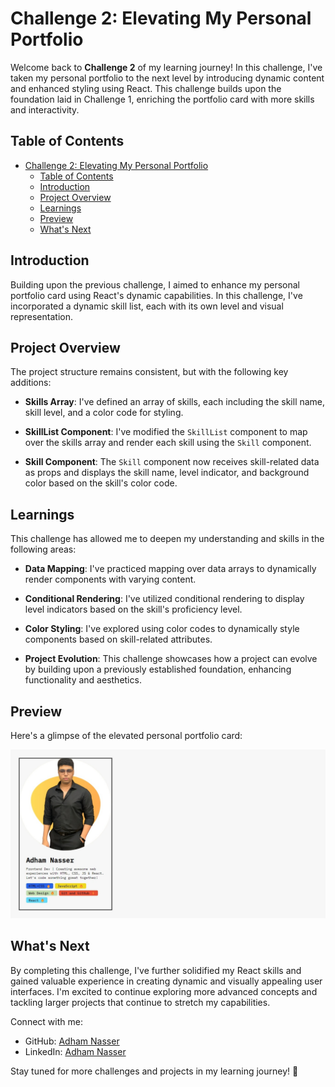 # Challenge 2: Elevating My Personal Portfolio

Welcome back to **Challenge 2** of my learning journey! In this challenge, I've taken my personal portfolio to the next level by introducing dynamic content and enhanced styling using React. This challenge builds upon the foundation laid in Challenge 1, enriching the portfolio card with more skills and interactivity.

## Table of Contents

- [Challenge 2: Elevating My Personal Portfolio](#challenge-2-elevating-my-personal-portfolio)
  - [Table of Contents](#table-of-contents)
  - [Introduction](#introduction)
  - [Project Overview](#project-overview)
  - [Learnings](#learnings)
  - [Preview](#preview)
  - [What's Next](#whats-next)

## Introduction

Building upon the previous challenge, I aimed to enhance my personal portfolio card using React's dynamic capabilities. In this challenge, I've incorporated a dynamic skill list, each with its own level and visual representation.

## Project Overview

The project structure remains consistent, but with the following key additions:

- **Skills Array**: I've defined an array of skills, each including the skill name, skill level, and a color code for styling.

- **SkillList Component**: I've modified the `SkillList` component to map over the skills array and render each skill using the `Skill` component.

- **Skill Component**: The `Skill` component now receives skill-related data as props and displays the skill name, level indicator, and background color based on the skill's color code.

## Learnings

This challenge has allowed me to deepen my understanding and skills in the following areas:

- **Data Mapping**: I've practiced mapping over data arrays to dynamically render components with varying content.

- **Conditional Rendering**: I've utilized conditional rendering to display level indicators based on the skill's proficiency level.

- **Color Styling**: I've explored using color codes to dynamically style components based on skill-related attributes.

- **Project Evolution**: This challenge showcases how a project can evolve by building upon a previously established foundation, enhancing functionality and aesthetics.

## Preview

Here's a glimpse of the elevated personal portfolio card:

![Elevated Personal Portfolio](./public/screenshot/preview.png)

## What's Next

By completing this challenge, I've further solidified my React skills and gained valuable experience in creating dynamic and visually appealing user interfaces. I'm excited to continue exploring more advanced concepts and tackling larger projects that continue to stretch my capabilities.

Connect with me:
- GitHub: [Adham Nasser](https://github.com/Adhamxiii)
- LinkedIn: [Adham Nasser](https://www.linkedin.com/in/adhamnasser/)

Stay tuned for more challenges and projects in my learning journey! 🚀

